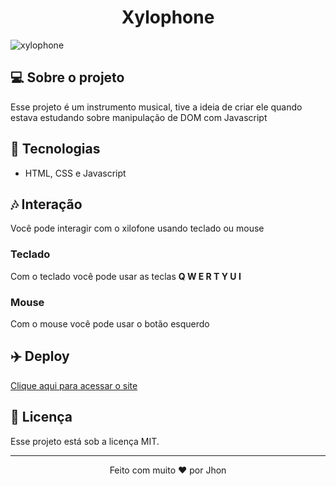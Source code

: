 <h1 align="center">Xylophone</h1>

![xylophone](https://github.com/JonathasGomes/xylophone/assets/67432436/141fecdf-abe3-4160-9b72-865692d61030)

## 💻 Sobre o projeto

Esse projeto é um instrumento musical, tive a ideia de criar ele quando estava estudando sobre manipulação de DOM com Javascript

## 🚀 Tecnologias

- HTML, CSS e Javascript

## 🎶 Interação

Você pode interagir com o xilofone usando teclado ou mouse

### Teclado

Com o teclado você pode usar as teclas **Q W E R T Y U I**

### Mouse

Com o mouse você pode usar o botão esquerdo


## ✈️ Deploy

[Clique aqui para acessar o site](https://xylophone-gray.vercel.app)

## :memo: Licença

Esse projeto está sob a licença MIT.

---

<p align="center">Feito com muito ❤️ por Jhon</p>
